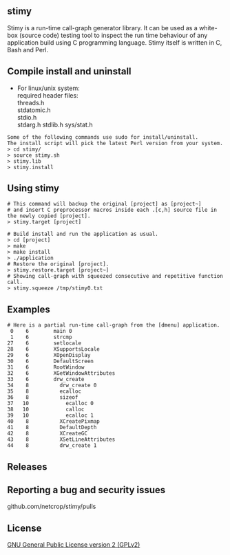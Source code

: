 ## stimy
Stimy is a run-time call-graph generator library. It can be used as a white-box (source code) testing tool to inspect the run time behaviour of any application build using C programming language.
Stimy itself is written in C, Bash and Perl.
## Compile install and uninstall
* For linux/unix system:  
required header files:  
threads.h  
stdatomic.h  
stdio.h  
stdarg.h
stdlib.h
sys/stat.h
```
Some of the following commands use sudo for install/uninstall.
The install script will pick the latest Perl version from your system.
> cd stimy/
> source stimy.sh
> stimy.lib
> stimy.install
```
## Using stimy
```
# This command will backup the original [project] as [project~]
# and insert C preprocessor macros inside each .[c,h] source file in the newly copied [project].
> stimy.target [project]

# Build install and run the application as usual.
> cd [project]
> make
> make install
> ./application
# Restore the original [project].
> stimy.restore.target [project~]
# Showing call-graph with squeezed consecutive and repetitive function call.
> stimy.squeeze /tmp/stimy0.txt
```
## Examples
```
# Here is a partial run-time call-graph from the [dmenu] application.
 0    6        main 0
 1    6        strcmp
27    6        setlocale
28    6        XSupportsLocale
29    6        XOpenDisplay
30    6        DefaultScreen
31    6        RootWindow
32    6        XGetWindowAttributes
33    6        drw_create
34    8          drw_create 0
35    8          ecalloc
36    8          sizeof
37   10            ecalloc 0
38   10            calloc
39   10            ecalloc 1
40    8          XCreatePixmap
41    8          DefaultDepth
42    8          XCreateGC
43    8          XSetLineAttributes
44    8          drw_create 1
```
## Releases

## Reporting a bug and security issues

github.com/netcrop/stimy/pulls

## License

[GNU General Public License version 2 (GPLv2)](https://raw.githubusercontent.com/netcrop/lwrap/beta/LICENSE)
